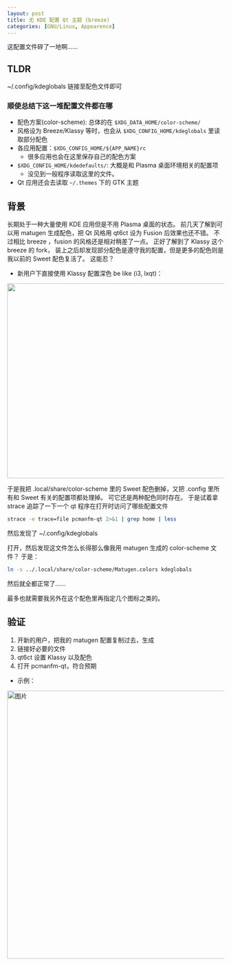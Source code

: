 ```yaml
---
layout: post
title: 无 KDE 配置 Qt 主题 (breeze)
categories: [GNU/Linux, Appearence]
---
```


这配置文件碎了一地啊……

## TLDR

~/.config/kdeglobals 链接至配色文件即可

### 顺使总结下这一堆配置文件都在哪

- 配色方案(color-scheme): 总体的在 `$XDG_DATA_HOME/color-scheme/`
- 风格设为 Breeze/Klassy 等时，也会从 `$XDG_CONFIG_HOME/kdeglobals` 里读取部分配色
- 各应用配置：`$XDG_CONFIG_HOME/${APP_NAME}rc`
    - 很多应用也会在这里保存自己的配色方案
- `$XDG_CONFIG_HOME/kdedefaults/`: 大概是和 Plasma 桌面环境相关的配置项
    - 没见到一般程序读取这里的文件。
- Qt 应用还会去读取 `~/.themes` 下的 GTK 主题


## 背景

长期处于一种大量使用 KDE 应用但是不用 Plasma 桌面的状态。
前几天了解到可以用 matugen 生成配色，把 Qt 风格用 qt6ct 设为 Fusion 后效果也还不错。
不过相比 breeze ，fusion 的风格还是相对稍差了一点。
正好了解到了 Klassy 这个 breeze 的 fork，
装上之后却发现部分配色是遵守我的配置，但是更多的配色则是我以前的 Sweet 配色复活了。
这能忍？

- 新用户下直接使用 Klassy 配置深色 be like (i3, lxqt)：
<img width="1219" height="452" alt="" src="https://github.com/user-attachments/assets/31e515c2-3247-45fe-95e4-9de56f91fd65" />

于是我把 .local/share/color-scheme 里的 Sweet 配色删掉，又把 .config 里所有和 Sweet 有关的配置项都处理掉。
可它还是两种配色同时存在。
于是试着拿 strace 追踪了一下一个 qt 程序在打开时访问了哪些配置文件

```bash
strace -e trace=file pcmanfm-qt 2>&1 | grep home | less
```

然后发现了 ~/.config/kdeglobals

打开，然后发现这文件怎么长得那么像我用 matugen 生成的 color-scheme 文件？
于是：

```bash
ln -s ../.local/share/color-scheme/Matugen.colors kdeglobals
```

然后就全都正常了……

最多也就需要我另外在这个配色里再指定几个图标之类的。

## 验证

1. 开新的用户，把我的 matugen 配置复制过去，生成
1. 链接好必要的文件
1. qt6ct 设置 Klassy 以及配色
1. 打开 pcmanfm-qt，符合预期

- 示例：
<img width="1590" height="622" alt="图片" src="https://github.com/user-attachments/assets/eedeff37-d42d-48f3-9c0f-7520ce3d3387" />

